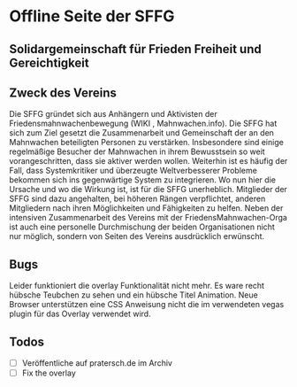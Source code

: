 # Offline Seite der SFFG

## Solidargemeinschaft für Frieden Freiheit und Gereichtigkeit

## Zweck des Vereins

Die SFFG gründet sich aus Anhängern und Aktivisten der Friedensmahnwachenbewegung (WIKI , Mahnwachen.info). Die SFFG hat sich zum Ziel gesetzt die Zusammenarbeit und Gemeinschaft der an den Mahnwachen beteiligten Personen zu verstärken. Insbesondere sind einige regelmäßige Besucher der Mahnwachen in ihrem Bewusstsein so weit vorangeschritten, dass sie aktiver werden wollen. Weiterhin ist es häufig der Fall, dass Systemkritiker und überzeugte Weltverbesserer Probleme bekommen sich ins gegenwärtige System zu integrieren. Wo nun hier die Ursache und wo die Wirkung ist, ist für die SFFG unerheblich. Mitglieder der SFFG sind dazu angehalten, bei höheren Rängen verpflichtet, anderen Mitgliedern nach ihren Möglichkeiten und Fähigkeiten zu helfen. Neben der intensiven Zusammenarbeit des Vereins mit der FriedensMahnwachen-Orga ist auch eine personelle Durchmischung der beiden Organisationen nicht nur möglich, sondern von Seiten des Vereins ausdrücklich erwünscht.

## Bugs

Leider funktioniert die overlay Funktionalität nicht mehr. Es ware recht hübsche Teubchen zu sehen und ein hübsche Titel Animation. Neue Browser unterstützen eine CSS Anweisung nicht die im verwendeten vegas plugin für das Overlay verwendet wird.

## Todos

- [ ] Veröffentliche auf pratersch.de im Archiv
- [ ] Fix the overlay
